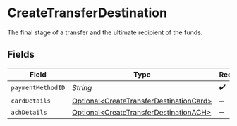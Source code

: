 # CreateTransferDestination

The final stage of a transfer and the ultimate recipient of the funds.


## Fields

| Field                                                                                                | Type                                                                                                 | Required                                                                                             | Description                                                                                          |
| ---------------------------------------------------------------------------------------------------- | ---------------------------------------------------------------------------------------------------- | ---------------------------------------------------------------------------------------------------- | ---------------------------------------------------------------------------------------------------- |
| `paymentMethodID`                                                                                    | *String*                                                                                             | :heavy_check_mark:                                                                                   | N/A                                                                                                  |
| `cardDetails`                                                                                        | [Optional\<CreateTransferDestinationCard>](../../models/components/CreateTransferDestinationCard.md) | :heavy_minus_sign:                                                                                   | N/A                                                                                                  |
| `achDetails`                                                                                         | [Optional\<CreateTransferDestinationACH>](../../models/components/CreateTransferDestinationACH.md)   | :heavy_minus_sign:                                                                                   | N/A                                                                                                  |